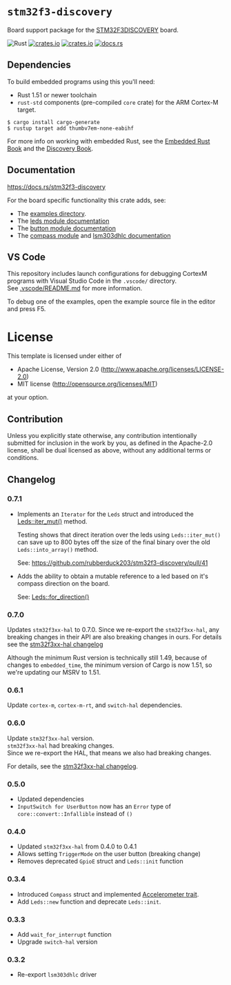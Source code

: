 # `stm32f3-discovery`

Board support package for the [STM32F3DISCOVERY][stm32f3discovery] board.

![Rust](https://github.com/rubberduck203/stm32f3-discovery/workflows/Rust/badge.svg)
[![crates.io](https://img.shields.io/crates/d/stm32f3-discovery.svg)](https://crates.io/crates/stm32f3-discovery)
[![crates.io](https://img.shields.io/crates/v/stm32f3-discovery.svg)](https://crates.io/crates/stm32f3-discovery)
[![docs.rs](https://docs.rs/stm32f3-discovery/badge.svg)](https://docs.rs/stm32f3-discovery)

## Dependencies

To build embedded programs using this you'll need:

- Rust 1.51 or newer toolchain
- `rust-std` components (pre-compiled `core` crate) for the ARM Cortex-M
  target.

``` console
$ cargo install cargo-generate
$ rustup target add thumbv7em-none-eabihf
```

For more info on working with embedded Rust, see the [Embedded Rust Book][book] and the [Discovery Book][discovery-book].

## Documentation

https://docs.rs/stm32f3-discovery

For the board specific functionality this crate adds, see:
 - The [examples directory](./examples).
 - The [leds module documentation](https://docs.rs/stm32f3-discovery/0.3.4/stm32f3_discovery/leds/index.html)
 - The [button module documentation](https://docs.rs/stm32f3-discovery/0.3.4/stm32f3_discovery/button/index.html)
 - The [compass module](https://docs.rs/stm32f3-discovery/0.3.4/stm32f3_discovery/compass/index.html) and [lsm303dhlc documentation](https://docs.rs/lsm303dlhc/0.2.0/lsm303dlhc/)

## VS Code

This repository includes launch configurations for debugging CortexM programs with Visual Studio Code in the `.vscode/` directory.  
See [.vscode/README.md](./.vscode/README.md) for more information.  

To debug one of the examples, open the example source file in the editor and press F5.

# License

This template is licensed under either of

- Apache License, Version 2.0 (http://www.apache.org/licenses/LICENSE-2.0)
- MIT license (http://opensource.org/licenses/MIT)

at your option.

## Contribution

Unless you explicitly state otherwise, any contribution intentionally submitted
for inclusion in the work by you, as defined in the Apache-2.0 license, shall be
dual licensed as above, without any additional terms or conditions.

<!-- references -->
[stm32f3discovery]: https://www.st.com/en/evaluation-tools/stm32f3discovery.html#
[book]: https://rust-embedded.github.io/book
[discovery-book]: https://rust-embedded.github.io/discovery/

## Changelog

### 0.7.1

- Implements an `Iterator` for the `Leds` struct and introduced the [Leds::iter_mut()](https://docs.rs/stm32f3-discovery/0.7.1/stm32f3_discovery/leds/struct.Leds.html#method.iter_mut) method.

    Testing shows that direct iteration over the leds using `Leds::iter_mut()` can save up to 800 bytes off the size of the final binary over the old `Leds::into_array()` method.

    See: https://github.com/rubberduck203/stm32f3-discovery/pull/41

- Adds the ability to obtain a mutable reference to a led based on it's compass direction on the board. 

    See: [Leds::for_direction()](https://docs.rs/stm32f3-discovery/0.7.1/stm32f3_discovery/leds/struct.Leds.html#method.for_direction)
### 0.7.0

Updates `stm32f3xx-hal` to 0.7.0.
Since we re-export the `stm32f3xx-hal`, any breaking changes in their API are also breaking changes in ours.
For details see the [stm32f3xx-hal changelog](https://github.com/stm32-rs/stm32f3xx-hal/blob/66c0d21ae19ae0bee09ec834a6c9c90b2191e17d/CHANGELOG.md#breaking-changes)


Although the minimum Rust version is technically still 1.49, because of changes to `embedded_time`, the minimum version of Cargo is now 1.51, so we're updating our MSRV to 1.51.

### 0.6.1

Update `cortex-m`, `cortex-m-rt`, and `switch-hal` dependencies.

### 0.6.0

Update `stm32f3xx-hal` version.  
`stm32f3xx-hal` had breaking changes.  
Since we re-export the HAL, that means we also had breaking changes.

For details, see the [stm32f3xx-hal changelog](https://github.com/stm32-rs/stm32f3xx-hal/blob/HEAD/CHANGELOG.md#breaking-changes).

### 0.5.0

- Updated dependencies
- `InputSwitch for UserButton` now has an `Error` type of `core::convert::Infallible` instead of `()`

### 0.4.0

- Updated `stm32f3xx-hal` from 0.4.0 to 0.4.1
- Allows setting `TriggerMode` on the user button (breaking change)
- Removes deprecated `GpioE` struct and `Leds::init` function

### 0.3.4

- Introduced `Compass` struct and implemented [Accelerometer trait](https://crates.io/crates/accelerometer).
- Add `Leds::new` function and deprecate `Leds::init`.

### 0.3.3

- Add `wait_for_interrupt` function
- Upgrade `switch-hal` version

### 0.3.2

- Re-export `lsm303dhlc` driver